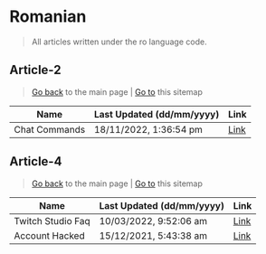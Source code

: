 # Romanian
> All articles written under the ro language code. 

## Article-2
> [Go back](../README.md) to the main page | [Go to](https://help.twitch.tv/s/sitemap-topicarticle-2.xml) this sitemap

| Name          | Last Updated (dd/mm/yyyy) | Link                                                                |
|---------------|---------------------------|---------------------------------------------------------------------|
| Chat Commands | 18/11/2022, 1:36:54 pm    | [Link](https://help.twitch.tv/s/article/chat-commands?language=ro)  |



## Article-4
> [Go back](../README.md) to the main page | [Go to](https://help.twitch.tv/s/sitemap-topicarticle-4.xml) this sitemap

| Name              | Last Updated (dd/mm/yyyy) | Link                                                                    |
|-------------------|---------------------------|-------------------------------------------------------------------------|
| Twitch Studio Faq | 10/03/2022, 9:52:06 am    | [Link](https://help.twitch.tv/s/article/twitch-studio-faq?language=ro)  |
| Account Hacked    | 15/12/2021, 5:43:38 am    | [Link](https://help.twitch.tv/s/article/account-hacked?language=ro)     |



